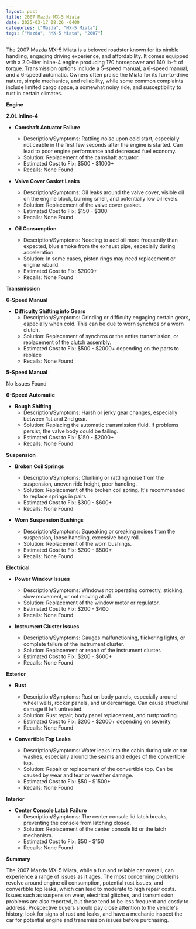 ```yaml
---
layout: post
title: 2007 Mazda MX-5 Miata
date: 2025-03-17 08:26 -0400
categories: ["Mazda", "MX-5 Miata"]
tags: ["Mazda", "MX-5 Miata", "2007"]
---
```

The 2007 Mazda MX-5 Miata is a beloved roadster known for its nimble handling, engaging driving experience, and affordability. It comes equipped with a 2.0-liter inline-4 engine producing 170 horsepower and 140 lb-ft of torque. Transmission options include a 5-speed manual, a 6-speed manual, and a 6-speed automatic. Owners often praise the Miata for its fun-to-drive nature, simple mechanics, and reliability, while some common complaints include limited cargo space, a somewhat noisy ride, and susceptibility to rust in certain climates.

**Engine**

**2.0L Inline-4**

* **Camshaft Actuator Failure**
    * Description/Symptoms: Rattling noise upon cold start, especially noticeable in the first few seconds after the engine is started. Can lead to poor engine performance and decreased fuel economy.
    * Solution: Replacement of the camshaft actuator.
    * Estimated Cost to Fix: $500 - $1000+
    * Recalls: None Found

* **Valve Cover Gasket Leaks**
    * Description/Symptoms: Oil leaks around the valve cover, visible oil on the engine block, burning smell, and potentially low oil levels.
    * Solution: Replacement of the valve cover gasket.
    * Estimated Cost to Fix: $150 - $300
    * Recalls: None Found

* **Oil Consumption**
    * Description/Symptoms: Needing to add oil more frequently than expected, blue smoke from the exhaust pipe, especially during acceleration.
    * Solution: In some cases, piston rings may need replacement or engine rebuild.
    * Estimated Cost to Fix: $2000+
    * Recalls: None Found

**Transmission**

**6-Speed Manual**

* **Difficulty Shifting into Gears**
    * Description/Symptoms: Grinding or difficulty engaging certain gears, especially when cold. This can be due to worn synchros or a worn clutch.
    * Solution: Replacement of synchros or the entire transmission, or replacement of the clutch assembly.
    * Estimated Cost to Fix: $500 - $2000+ depending on the parts to replace
    * Recalls: None Found

**5-Speed Manual**

No Issues Found

**6-Speed Automatic**
* **Rough Shifting**
    * Description/Symptoms: Harsh or jerky gear changes, especially between 1st and 2nd gear.
    * Solution: Replacing the automatic transmission fluid. If problems persist, the valve body could be failing.
    * Estimated Cost to Fix: $150 - $2000+
    * Recalls: None Found

**Suspension**

* **Broken Coil Springs**
    * Description/Symptoms: Clunking or rattling noise from the suspension, uneven ride height, poor handling.
    * Solution: Replacement of the broken coil spring. It's recommended to replace springs in pairs.
    * Estimated Cost to Fix: $300 - $600+
    * Recalls: None Found

* **Worn Suspension Bushings**
    * Description/Symptoms: Squeaking or creaking noises from the suspension, loose handling, excessive body roll.
    * Solution: Replacement of the worn bushings.
    * Estimated Cost to Fix: $200 - $500+
    * Recalls: None Found

**Electrical**

* **Power Window Issues**
    * Description/Symptoms: Windows not operating correctly, sticking, slow movement, or not moving at all.
    * Solution: Replacement of the window motor or regulator.
    * Estimated Cost to Fix: $200 - $400
    * Recalls: None Found

* **Instrument Cluster Issues**
    * Description/Symptoms: Gauges malfunctioning, flickering lights, or complete failure of the instrument cluster.
    * Solution: Replacement or repair of the instrument cluster.
    * Estimated Cost to Fix: $200 - $600+
    * Recalls: None Found

**Exterior**

* **Rust**
    * Description/Symptoms: Rust on body panels, especially around wheel wells, rocker panels, and undercarriage. Can cause structural damage if left untreated.
    * Solution: Rust repair, body panel replacement, and rustproofing.
    * Estimated Cost to Fix: $200 - $2000+ depending on severity
    * Recalls: None Found

* **Convertible Top Leaks**
    * Description/Symptoms: Water leaks into the cabin during rain or car washes, especially around the seams and edges of the convertible top.
    * Solution: Repair or replacement of the convertible top. Can be caused by wear and tear or weather damage.
    * Estimated Cost to Fix: $50 - $1500+
    * Recalls: None Found

**Interior**

* **Center Console Latch Failure**
    * Description/Symptoms: The center console lid latch breaks, preventing the console from latching closed.
    * Solution: Replacement of the center console lid or the latch mechanism.
    * Estimated Cost to Fix: $50 - $150
    * Recalls: None Found

**Summary**

The 2007 Mazda MX-5 Miata, while a fun and reliable car overall, can experience a range of issues as it ages. The most concerning problems revolve around engine oil consumption, potential rust issues, and convertible top leaks, which can lead to moderate to high repair costs. Issues such as suspension wear, electrical glitches, and transmission problems are also reported, but these tend to be less frequent and costly to address. Prospective buyers should pay close attention to the vehicle's history, look for signs of rust and leaks, and have a mechanic inspect the car for potential engine and transmission issues before purchasing.

